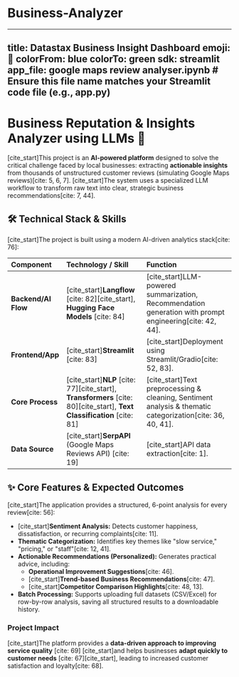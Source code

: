 # Business-Analyzer


---
title: Datastax Business Insight Dashboard
emoji: 🚀
colorFrom: blue
colorTo: green
sdk: streamlit
app_file: google maps review analyser.ipynb  # Ensure this file name matches your Streamlit code file (e.g., app.py)
---

# Business Reputation & Insights Analyzer using LLMs 🚀

[cite_start]This project is an **AI-powered platform** designed to solve the critical challenge faced by local businesses: extracting **actionable insights** from thousands of unstructured customer reviews (simulating Google Maps reviews)[cite: 5, 6, 7]. [cite_start]The system uses a specialized LLM workflow to transform raw text into clear, strategic business recommendations[cite: 7, 44].

## 🛠️ Technical Stack & Skills

[cite_start]The project is built using a modern AI-driven analytics stack[cite: 76]:

| Component | Technology / Skill | Function |
| :--- | :--- | :--- |
| **Backend/AI Flow** | [cite_start]**Langflow** [cite: 82][cite_start], **Hugging Face Models** [cite: 84] | [cite_start]LLM-powered summarization, Recommendation generation with prompt engineering[cite: 42, 44]. |
| **Frontend/App** | [cite_start]**Streamlit** [cite: 83] | [cite_start]Deployment using Streamlit/Gradio[cite: 52, 83]. |
| **Core Process** | [cite_start]**NLP** [cite: 77][cite_start], **Transformers** [cite: 80][cite_start], **Text Classification** [cite: 81] | [cite_start]Text preprocessing & cleaning, Sentiment analysis & thematic categorization[cite: 36, 40, 41]. |
| **Data Source** | [cite_start]**SerpAPI** (Google Maps Reviews API) [cite: 19] | [cite_start]API data extraction[cite: 1]. |

## ✨ Core Features & Expected Outcomes

[cite_start]The application provides a structured, 6-point analysis for every review[cite: 56]:

* [cite_start]**Sentiment Analysis:** Detects customer happiness, dissatisfaction, or recurring complaints[cite: 11].
* **Thematic Categorization:** Identifies key themes like "slow service," "pricing," or "staff"[cite: 12, 41].
* **Actionable Recommendations (Personalized):** Generates practical advice, including:
    * **Operational Improvement Suggestions**[cite: 46].
    * [cite_start]**Trend-based Business Recommendations**[cite: 47].
    * [cite_start]**Competitor Comparison Highlights**[cite: 48, 13].
* **Batch Processing:** Supports uploading full datasets (CSV/Excel) for row-by-row analysis, saving all structured results to a downloadable history.

### Project Impact

[cite_start]The platform provides a **data-driven approach to improving service quality** [cite: 69] [cite_start]and helps businesses **adapt quickly to customer needs** [cite: 67][cite_start], leading to increased customer satisfaction and loyalty[cite: 68].

